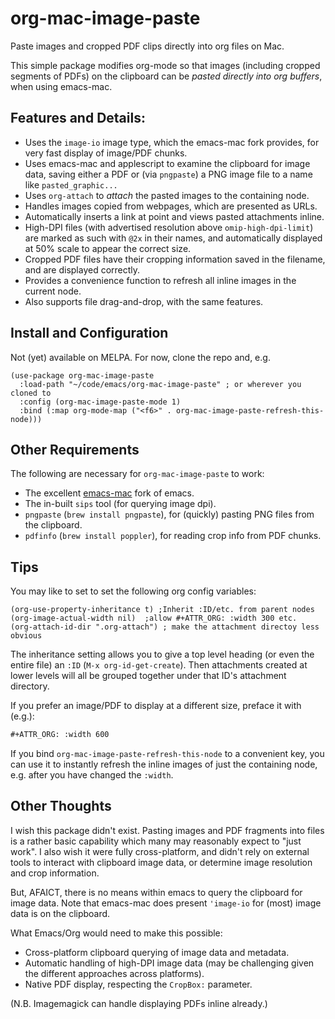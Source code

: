 # org-mac-image-paste
Paste images and cropped PDF clips directly into org files on Mac. 

This simple package modifies org-mode so that images (including
cropped segments of PDFs) on the clipboard can be _pasted directly
into org buffers_, when using emacs-mac.

## Features and Details:

- Uses the `image-io` image type, which the emacs-mac fork provides,
  for very fast display of image/PDF chunks.
- Uses emacs-mac and applescript to examine the clipboard for image data, saving
  either a PDF or (via `pngpaste`) a PNG image file to a name like
  `pasted_graphic...`
- Uses `org-attach` to _attach_ the pasted images to the containing
  node.
- Handles images copied from webpages, which are presented as URLs.
- Automatically inserts a link at point and views pasted attachments inline.
- High-DPI files (with advertised resolution above
  `omip-high-dpi-limit`) are marked as such with `@2x` in their
  names, and automatically displayed at 50% scale to appear the correct size.
- Cropped PDF files have their cropping information saved in the
  filename, and are displayed correctly.
- Provides a convenience function to refresh all inline images in the
  current node.
- Also supports file drag-and-drop, with the same features.

## Install and Configuration

Not (yet) available on MELPA.  For now, clone the repo and, e.g.

```elisp
(use-package org-mac-image-paste
  :load-path "~/code/emacs/org-mac-image-paste" ; or wherever you cloned to
  :config (org-mac-image-paste-mode 1)
  :bind (:map org-mode-map ("<f6>" . org-mac-image-paste-refresh-this-node)))
```

## Other Requirements

The following are necessary for `org-mac-image-paste` to work:

- The excellent [emacs-mac](https://bitbucket.org/mituharu/emacs-mac/) fork of emacs.
- The in-built `sips` tool (for querying image dpi).
- `pngpaste` (`brew install pngpaste`), for (quickly) pasting PNG files from the clipboard.
- `pdfinfo` (`brew install poppler`), for reading crop info from PDF chunks.

## Tips

You may like to set to set the following org config variables:

```elisp
(org-use-property-inheritance t) ;Inherit :ID/etc. from parent nodes
(org-image-actual-width nil)  ;allow #+ATTR_ORG: :width 300 etc. 
(org-attach-id-dir ".org-attach") ; make the attachment directoy less obvious
```

The inheritance setting allows you to give a top level heading (or even the entire file) an `:ID` (`M-x org-id-get-create`).  Then attachments created at lower levels will all be grouped together under that ID's attachment directory.

If you prefer an image/PDF to display at a different size, preface it with (e.g.):

```org
#+ATTR_ORG: :width 600
```

If you bind `org-mac-image-paste-refresh-this-node` to a convenient key, you can use it to instantly refresh the inline images of just the containing node, e.g. after you have changed the `:width`.

## Other Thoughts

I wish this package didn't exist. Pasting images and PDF fragments into files is a rather basic capability which many may reasonably expect to "just work". I also wish it were fully cross-platform, and didn't rely on external tools to interact with clipboard image data, or determine image resolution and crop information.

But, AFAICT, there is no means within emacs to query the clipboard for image data.  Note that emacs-mac does present `'image-io` for (most) image data is on the clipboard.

What Emacs/Org would need to make this possible:

- Cross-platform clipboard querying of image data and metadata.
- Automatic handling of high-DPI image data (may be challenging given the different approaches across platforms).
- Native PDF display, respecting the `CropBox:` parameter.

(N.B. Imagemagick can handle displaying PDFs inline already.)
